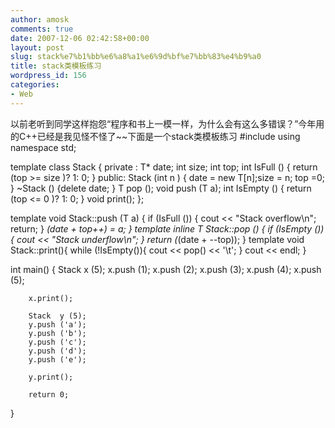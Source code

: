```yaml
---
author: amosk
comments: true
date: 2007-12-06 02:42:58+00:00
layout: post
slug: stack%e7%b1%bb%e6%a8%a1%e6%9d%bf%e7%bb%83%e4%b9%a0
title: stack类模板练习
wordpress_id: 156
categories:
- Web
---
```


以前老听到同学这样抱怨“程序和书上一模一样，为什么会有这么多错误？”今年用的C++已经是我见怪不怪了~~下面是一个stack类模板练习
#include
using namespace std;

template
class Stack {
        private :
                T* date;
                int size;
                int top;
                int IsFull () { return (top >= size )? 1: 0; }
        public:
                Stack (int n ) { date = new T[n];size = n; top =0; }
                ~Stack () {delete date; }
                T pop ();
                void push (T a);
                int IsEmpty () { return (top <= 0 )? 1: 0; }
                void print();
};

template
void Stack::push (T a)
{
        if (IsFull ())
        {
                cout << "Stack overflow\n";
                return;
        }
        *(date + top++) = a;
}
template
inline T Stack::pop ()
{
        if (IsEmpty ())
        {
                cout << "Stack underflow\n";
        }
        return (*(date + --top));
}
template
void Stack::print(){
        while (!IsEmpty()){
                cout << pop() << '\t';
        }
        cout << endl;
}

int main()
{
        Stack  x (5);
        x.push (1);
        x.push (2);
        x.push (3);
        x.push (4);
        x.push (5);

        x.print();

        Stack  y (5);
        y.push ('a');
        y.push ('b');
        y.push ('c');
        y.push ('d');
        y.push ('e');

        y.print();

        return 0;
}
